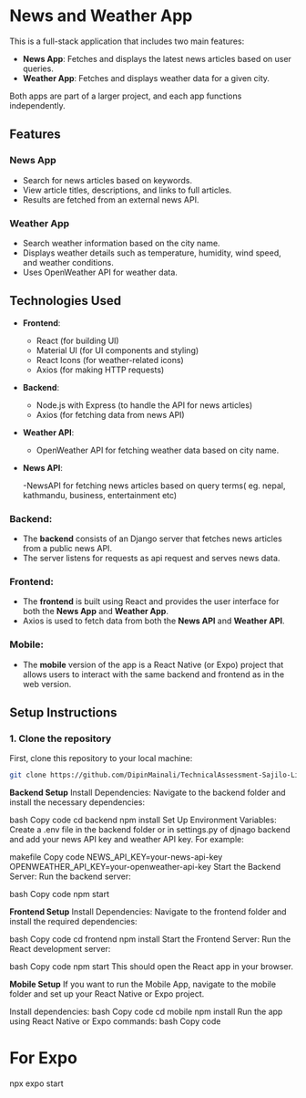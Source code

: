 # News and Weather App

This is a full-stack application that includes two main features:

- **News App**: Fetches and displays the latest news articles based on user queries.
- **Weather App**: Fetches and displays weather data for a given city.

Both apps are part of a larger project, and each app functions independently.

## Features

### News App

- Search for news articles based on keywords.
- View article titles, descriptions, and links to full articles.
- Results are fetched from an external news API.

### Weather App

- Search weather information based on the city name.
- Displays weather details such as temperature, humidity, wind speed, and weather conditions.
- Uses OpenWeather API for weather data.

## Technologies Used

- **Frontend**:
  - React (for building UI)
  - Material UI (for UI components and styling)
  - React Icons (for weather-related icons)
  - Axios (for making HTTP requests)
- **Backend**:
  - Node.js with Express (to handle the API for news articles)
  - Axios (for fetching data from news API)
- **Weather API**:

  - OpenWeather API for fetching weather data based on city name.

- **News API**:

  -NewsAPI for fetching news articles based on query terms( eg. nepal, kathmandu, business, entertainment etc)

### Backend:

- The **backend** consists of an Django server that fetches news articles from a public news API.
- The server listens for requests as api request and serves news data.

### Frontend:

- The **frontend** is built using React and provides the user interface for both the **News App** and **Weather App**.
- Axios is used to fetch data from both the **News API** and **Weather API**.

### Mobile:

- The **mobile** version of the app is a React Native (or Expo) project that allows users to interact with the same backend and frontend as in the web version.

## Setup Instructions

### 1. Clone the repository

First, clone this repository to your local machine:

```bash
git clone https://github.com/DipinMainali/TechnicalAssessment-Sajilo-Life.git
```

**Backend Setup**
Install Dependencies:
Navigate to the backend folder and install the necessary dependencies:

bash
Copy code
cd backend
npm install
Set Up Environment Variables:
Create a .env file in the backend folder or in settings.py of djnago backend and add your news API key and weather API key. For example:

makefile
Copy code
NEWS_API_KEY=your-news-api-key
OPENWEATHER_API_KEY=your-openweather-api-key
Start the Backend Server:
Run the backend server:

bash
Copy code
npm start

**Frontend Setup**
Install Dependencies:
Navigate to the frontend folder and install the required dependencies:

bash
Copy code
cd frontend
npm install
Start the Frontend Server:
Run the React development server:

bash
Copy code
npm start
This should open the React app in your browser.

**Mobile Setup**
If you want to run the Mobile App, navigate to the mobile folder and set up your React Native or Expo project.

Install dependencies:
bash
Copy code
cd mobile
npm install
Run the app using React Native or Expo commands:
bash
Copy code

# For Expo

npx expo start
